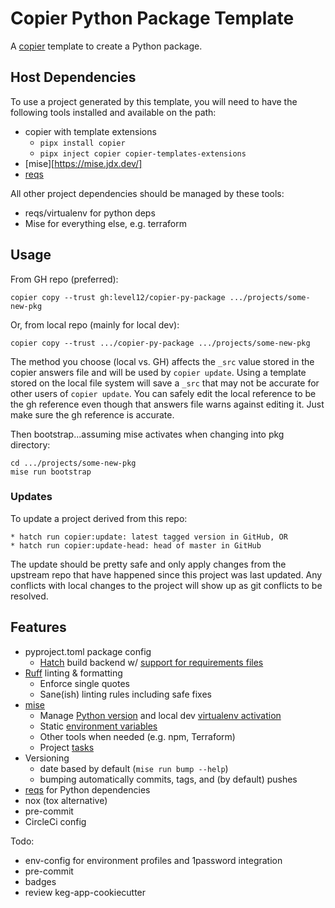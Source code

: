 # Copier Python Package Template

A [copier](https://copier.readthedocs.io/en/stable/) template to create a Python package.


## Host Dependencies

To use a project generated by this template, you will need to have the following tools installed and
available on the path:

- copier with template extensions
  - `pipx install copier`
  - `pipx inject copier copier-templates-extensions`
- [mise][https://mise.jdx.dev/]
- [reqs](https://github.com/level12/reqs)

All other project dependencies should be managed by these tools:

- reqs/virtualenv for python deps
- Mise for everything else, e.g. terraform


## Usage

From GH repo (preferred):
```
copier copy --trust gh:level12/copier-py-package .../projects/some-new-pkg
```

Or, from local repo (mainly for local dev):
```
copier copy --trust .../copier-py-package .../projects/some-new-pkg
```

The method you choose (local vs. GH) affects the `_src` value stored in the copier answers file and
will be used by `copier update`.  Using a template stored on the local file system will save a
`_src` that may not be accurate for other users of `copier update`.  You can safely edit the local
reference to be the gh reference even though that answers file warns against editing it. Just make
sure the gh reference is accurate.

Then bootstrap...assuming mise activates when changing into pkg directory:

```
cd .../projects/some-new-pkg
mise run bootstrap
```

### Updates

To update a project derived from this repo:

    * hatch run copier:update: latest tagged version in GitHub, OR
    * hatch run copier:update-head: head of master in GitHub

The update should be pretty safe and only apply changes from the upstream repo that have happened
since this project was last updated.  Any conflicts with local changes to the project will show up
as git conflicts to be resolved.

## Features

- pyproject.toml package config
    - [Hatch](https://hatch.pypa.io/latest/) build backend w/ [support for requirements files](https://github.com/repo-helper/hatch-requirements-txt)
- [Ruff](https://docs.astral.sh/ruff/) linting & formatting
  - Enforce single quotes
  - Sane(ish) linting rules including safe fixes
- [mise](https://mise.jdx.dev/)
    - Manage [Python version](https://mise.jdx.dev/lang/python.html) and local dev
      [virtualenv activation](https://mise.jdx.dev/lang/python.html#automatic-virtualenv-activation)
    - Static [environment variables](https://mise.jdx.dev/environments.html)
    - Other tools when needed (e.g. npm, Terraform)
    - Project [tasks](https://mise.jdx.dev/tasks/)
- Versioning
  - date based by default (`mise run bump --help`)
  - bumping automatically commits, tags, and (by default) pushes
- [reqs](https://github.com/level12/reqs) for Python dependencies
- nox (tox alternative)
- pre-commit
- CircleCi config

Todo:

- env-config for environment profiles and 1password integration
- pre-commit
- badges
- review keg-app-cookiecutter
